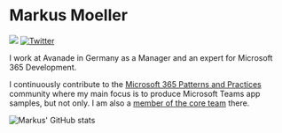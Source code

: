# Markus Moeller

[![](https://img.shields.io/badge/Microsoft-MVP-blue)](https://mvp.microsoft.com/en-us/PublicProfile/5004617?fullName=Markus%20M%C3%B6ller)
[![Twitter](https://img.shields.io/badge/%40MarkusMoeller-Twitter-%231DA1F2)](https://www.twitter.com/moeller2_0)

I work at Avanade in Germany as a Manager and an expert for Microsoft 365 Development. 

I continuously contribute to the [Microsoft 365 Patterns and Practices](https://aka.ms/m365pnp) community where my main focus is to produce Microsoft Teams app samples, but not only. I am also a [member of the core team](https://pnp.github.io/#team) there.


![Markus' GitHub stats](https://github-readme-stats.vercel.app/api?username=mmsharepoint&show_icons=true&count_private=true)
